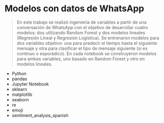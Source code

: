 <a name="readme-top"></a>

# Modelos con datos de WhatsApp

> En este trabajo se realizó ingeniería de variables a partir de una conversación de WhatsApp con el objetivo de desarrollar cuatro modelos: dos utilizando Random Forest y dos modelos lineales (Regresión Lineal y Regresión Logística). 
> Se entrenaron modelos para dos variables objetivo: una para predecir el tiempo hasta el siguiente mensaje y otra para clasificar el tipo de mensaje siguiente (si es continuo o esporádico).
> En cada notebook se construyeron modelos para ambas variables, uno basado en Random Forest y otro en modelos lineales.

- Python
- pandas
- Jupyter Notebook
- sklearn
- matplotlib
- seaborn
- re
- emoji
- sentiment_analysis_spanish
 

